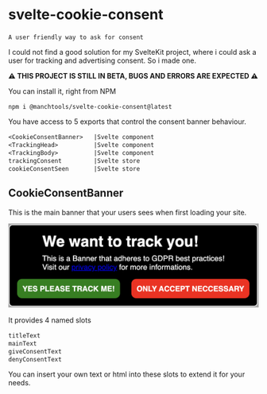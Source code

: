 # svelte-cookie-consent

`A user friendly way to ask for consent`

I could not find a good solution for my SvelteKit project, where i could ask a user for tracking and advertising consent. So i made one.

**⚠️ THIS PROJECT IS STILL IN BETA, BUGS AND ERRORS ARE EXPECTED ⚠️**

You can install it, right from NPM

    npm i @manchtools/svelte-cookie-consent@latest

You have access to 5 exports that control the consent banner behaviour.

```
<CookieConsentBanner>	|Svelte component
<TrackingHead>			|Svelte component
<TrackingBody>			|Svelte component
trackingConsent			|Svelte store
cookieConsentSeen		|Svelte store
```

## CookieConsentBanner

This is the main banner that your users sees when first loading your site.

![Cookie consent banner](screenshots/consentBanner.png)

It provides 4 named slots

```
titleText
mainText
giveConsentText
denyConsentText
```

You can insert your own text or html into these slots to extend it for your needs.
